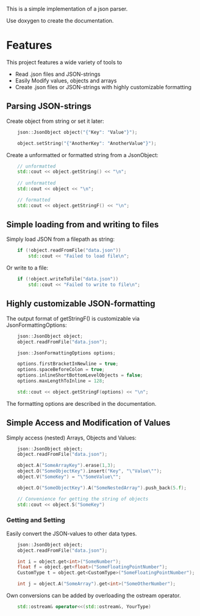 This is a simple implementation of a json parser.

Use doxygen to create the documentation.

# Features

This project features a wide variety of tools to 
* Read .json files and JSON-strings
* Easily Modify values, objects and arrays
* Create .json files or JSON-strings with highly customizable formatting

## Parsing JSON-strings

Create object from string or set it later:
```cpp
    json::JsonObject object("{"Key": "Value"}");

    object.setString("{"AnotherKey": "AnotherValue"}");
```

Create a unformatted or formatted string from a JsonObject:
```cpp
    // unformatted
    std::cout << object.getString() << "\n";
    
    // unformatted
    std::cout << object << "\n";

    // formatted
    std::cout << object.getStringF() << "\n";
```
## Simple loading from and writing to files

Simply load JSON from a filepath as string:
```cpp
    if (!object.readFromFile("data.json"))
        std::cout << "Failed to load file\n";
```
Or write to a file:
```cpp
    if (!object.writeToFile("data.json"))
        std::cout << "Failed to write to file\n";
```
## Highly customizable JSON-formatting

The output format of getStringF() is customizable via JsonFormattingOptions:
```cpp
    json::JsonObject object;
    object.readFromFile("data.json");

    json::JsonFormattingOptions options;

    options.firstBracketInNewline = true;   
    options.spaceBeforeColon = true; 
    options.inlineShortBottomLevelObjects = false;
    options.maxLengthToInline = 128;

    std::cout << object.getStringF(options) << "\n";
```
The formatting options are described in the documentation. 

## Simple Access and Modification of Values

Simply access (nested) Arrays, Objects and Values:
```cpp
    json::JsonObject object;
    object.readFromFile("data.json");

    object.A("SomeArrayKey").erase(1,3);
    object.O("SomeObjectKey").insert("Key", "\"Value\"");
    object.V("SomeKey") = "\"SomeValue\"";

    object.O("SomeObjectKey").A("SomeNestedArray").push_back(5.f);

    // Convenience for getting the string of objects
    std::cout << object.S("SomeKey")
```
### Getting and Setting

Easily convert the JSON-values to other data types.  
```cpp
    json::JsonObject object;
    object.readFromFile("data.json");

    int i = object.get<int>("SomeNumber");
    float f = object.get<float>("SomeFloatingPointNumber");
    CustomType t = object.get<CustomType>("SomeFloatingPointNumber");

    int j = object.A("SomeArray").get<int>("SomeOtherNumber");
```
Own conversions can be added by overloading the ostream operator.
```cpp
    std::ostream& operator<<(std::ostream&, YourType)
```
